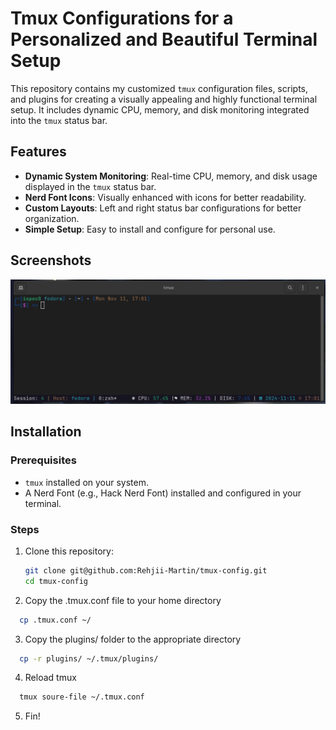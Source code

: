 # Tmux Configurations for a Personalized and Beautiful Terminal Setup

This repository contains my customized `tmux` configuration files, scripts, and plugins for creating a visually appealing and highly functional terminal setup. It includes dynamic CPU, memory, and disk monitoring integrated into the `tmux` status bar.

## Features

- **Dynamic System Monitoring**: Real-time CPU, memory, and disk usage displayed in the `tmux` status bar.
- **Nerd Font Icons**: Visually enhanced with icons for better readability.
- **Custom Layouts**: Left and right status bar configurations for better organization.
- **Simple Setup**: Easy to install and configure for personal use.

## Screenshots

![Status Bar Screenshot](/images/StatusBarTmux.png)

## Installation

### Prerequisites

- `tmux` installed on your system.
- A Nerd Font (e.g., Hack Nerd Font) installed and configured in your terminal.

### Steps

1. Clone this repository:

   ```bash
   git clone git@github.com:Rehjii-Martin/tmux-config.git
   cd tmux-config

   ```

2. Copy the .tmux.conf file to your home directory

```bash
  cp .tmux.conf ~/

```

3. Copy the plugins/ folder to the appropriate directory

```bash
  cp -r plugins/ ~/.tmux/plugins/

```

4. Reload tmux

```bash
  tmux soure-file ~/.tmux.conf
```

5. Fin!
